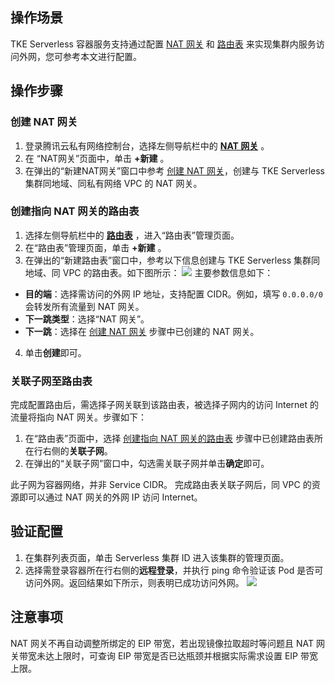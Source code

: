## 操作场景
TKE Serverless 容器服务支持通过配置 [NAT 网关](https://www.tencentcloud.com/document/product/1015) 和 [路由表](https://intl.cloud.tencent.com/document/product/215/31810) 来实现集群内服务访问外网，您可参考本文进行配置。

## 操作步骤



### 创建 NAT 网关[](id:createNAT)
1. 登录腾讯云私有网络控制台，选择左侧导航栏中的 **[NAT 网关](https://console.cloud.tencent.com/vpc/nat)** 。
2. 在 “NAT网关”页面中，单击 **+新建** 。
3. 在弹出的“新建NAT网关”窗口中参考 [创建 NAT 网关](https://intl.cloud.tencent.com/document/product/1015/30251)，创建与 TKE Serverless 集群同地域、同私有网络 VPC 的 NAT 网关。

### 创建指向 NAT 网关的路由表[](id:createRouting)
1. 选择左侧导航栏中的 **[路由表](https://console.cloud.tencent.com/vpc/route)** ，进入“路由表”管理页面。
2. 在“路由表”管理页面，单击 **+新建** 。
3. 在弹出的“新建路由表”窗口中，参考以下信息创建与 TKE Serverless 集群同地域、同 VPC 的路由表。如下图所示：
![](https://main.qcloudimg.com/raw/927234784ea77fba3d1f1ce0de322a5f.png)
主要参数信息如下：
 - **目的端**：选择需访问的外网 IP 地址，支持配置 CIDR。例如，填写 `0.0.0.0/0` 会转发所有流量到 NAT 网关。
 - **下一跳类型**：选择“NAT 网关”。
 - **下一跳**：选择在 [创建 NAT 网关](#createNAT) 步骤中已创建的 NAT 网关。
4. 单击**创建**即可。

### 关联子网至路由表
完成配置路由后，需选择子网关联到该路由表，被选择子网内的访问 Internet 的流量将指向 NAT 网关。步骤如下：
1. 在“路由表”页面中，选择 [创建指向 NAT 网关的路由表](#createRouting) 步骤中已创建路由表所在行右侧的**关联子网**。
2. 在弹出的“关联子网”窗口中，勾选需关联子网并单击**确定**即可。
<dx-alert infotype="explain" title="">
此子网为容器网络，并非 Service CIDR。
</dx-alert>
完成路由表关联子网后，同 VPC 的资源即可以通过 NAT 网关的外网 IP 访问 Internet。

## 验证配置
1. 在集群列表页面，单击 Serverless 集群 ID 进入该集群的管理页面。
2. 选择需登录容器所在行右侧的**远程登录**，并执行 ping 命令验证该 Pod 是否可访问外网。返回结果如下所示，则表明已成功访问外网。
![](https://main.qcloudimg.com/raw/35fec47afacbe6d9407f61be565bbb24.png)

## 注意事项
NAT 网关不再自动调整所绑定的 EIP 带宽，若出现镜像拉取超时等问题且 NAT 网关带宽未达上限时，可查询 EIP 带宽是否已达瓶颈并根据实际需求设置 EIP 带宽上限。
